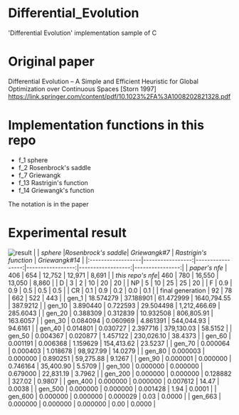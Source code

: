 # Differential_Evolution
'Differential Evolution' implementation sample of C

# Original paper
Differential Evolution – A Simple and Efficient Heuristic for Global Optimization over Continuous Spaces [Storn 1997]
https://link.springer.com/content/pdf/10.1023%2FA%3A1008202821328.pdf

# Implementation functions in this repo
- f_1 sphere
- f_2 Rosenbrock's saddle
- f_7 Griewangk
- f_13 Rastrigin's function
- f_14 Griewangk's function

The notation is in the paper

# Experimental result
![result](https://user-images.githubusercontent.com/37448236/57819611-3ea7f200-77c4-11e9-9cc1-8975e6c50ddd.PNG)
|                   |    *sphere*    |*Rosenbrock's saddle*| *Griewangk#7* | *Rastrigin's function* | *Griewangk#14* |
|:------------------|-----------------:|-----------------:|-----------------:|------------------:|----------------:|
|  *paper's nfe*    |    406           |    654           |    12,752        |    12,971         |    8,691        |
|  *this repo's nfe*|    460           |    780           |    16,550        |    13,050         |    8,860        |
|    D              |    3             |    2             |    10            |    20             |    20           |
|    NP             |    5             |    10            |    25            |    25             |    20           |
|    F              |    0.9           |    0.9           |    0.5           |    0.5            |    0.5          |
|    CR             |    0.1           |    0.9           |    0.2           |    0.0            |    0.1          |
|  final generation |    92            |    78            |    662           |    522            |    443          |
|    gen_1          |    18.574279     |    37.188901     |    61.472999     |    1640,794.55    |    387.9212     |
|    gen_10         |    3.890440      |    0.722593      |    29.504498     |    1,212,466.69   |    285.6043     |
|    gen_20         |    0.388309      |    0.312839      |    10.932508     |    806,805.91     |    163.6057     |
|    gen_30         |    0.084094      |    0.060969      |    4.861391      |    544,044.93     |    94.6161      |
|    gen_40         |    0.014801      |    0.030727      |    2.397716      |    379,130.03     |    58.5152      |
|    gen_50         |    0.004367      |    0.020877      |    1.457122      |    230,026.10     |    38.4373      |
|    gen_60         |    0.001191      |    0.006368      |    1.159629      |    154,413.62     |    23.5237      |
|    gen_70         |    0.000064      |    0.000403      |    1.018678      |    98,927.99      |    14.0279      |
|    gen_80         |    0.000003      |    0.000000      |    0.890251      |    59,275.88      |    9.1267       |
|    gen_90         |    0.000001      |    0.000000      |    0.746164      |    35,400.90      |    5.5709       |
|    gen_100        |    0.000000      |    0.000000      |    0.679000      |    22,831.19      |    3.7962       |
|    gen_200        |    0.000000      |    0.000000      |    0.128882      |    327.02         |    0.9807       |
|    gen_400        |    0.000000      |    0.000000      |    0.007612      |    14.47          |    0.0038       |
|    gen_500        |    0.000000      |    0.000000      |    0.001428      |    1.94           |    0.0001       |
|    gen_600        |    0.000000      |    0.000000      |    0.000029      |    0.03           |    0.0000       |
|    gen_663        |    0.000000      |    0.000000      |    0.000000      |    0.00           |    0.0000       |